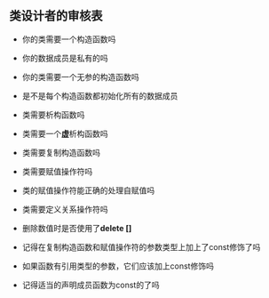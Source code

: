 ## 类设计者的审核表
* 你的类需要一个构造函数吗 

* 你的数据成员是私有的吗 

* 你的类需要一个无参的构造函数吗 

* 是不是每个构造函数都初始化所有的数据成员

* 类需要析构函数吗

* 类需要一个**虚**析构函数吗

* 类需要复制构造函数吗

* 类需要赋值操作符吗

* 类的赋值操作符能正确的处理自赋值吗

* 类需要定义关系操作符吗

* 删除数值时是否使用了**delete []**

* 记得在复制构造函数和赋值操作符的参数类型上加上了const修饰了吗

* 如果函数有引用类型的参数，它们应该加上const修饰吗

* 记得适当的声明成员函数为const的了吗
